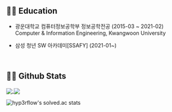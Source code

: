 ## 👨‍🎓 Education
- 광운대학교 컴퓨터정보공학부 정보공학전공 (2015-03 ~ 2021-02)  
Computer & Information Engineering, Kwangwoon University

- 삼성 청년 SW 아카데미[SSAFY] (2021-01~)
<br>

## 👨‍💻 Github Stats
<a href="https://github.com/ChangWoo95">
  <img align="center" src="https://github-readme-stats.vercel.app/api?username=ChangWoo95&show_icons=true&line_height=27&theme=solarized-dark" />
</a>
<a href="https://github.com/ChangWoo95">
  <img align="center" src="https://github-readme-stats.vercel.app/api/top-langs/?username=ChangWoo95&theme=solarized-dark&exclude_repo=ChangWoo95.github.io&langs_count=3" />
</a>

<!--
**ChangWoo95/ChangWoo95** is a ✨ _special_ ✨ repository because its `README.md` (this file) appears on your GitHub profile.
![hyp3rflow's solved.ac stats](https://github-readme-solvedac.hyp3rflow.vercel.app/api/?handle=hyperflow)
Here are some ideas to get you started:

- 🔭 I’m currently working on ...
- 🌱 I’m currently learning ...
- 👯 I’m looking to collaborate on ...
- 🤔 I’m looking for help with ...
- 💬 Ask me about ...
- 📫 How to reach me: ...
- 😄 Pronouns: ...
- ⚡ Fun fact: ...
-->
![hyp3rflow's solved.ac stats](https://github-readme-solvedac.qaqa313a.vercel.app/api/?handle=hyperflow)
